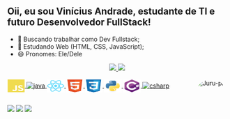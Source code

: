 ## Oii, eu sou Vinícius Andrade, estudante de TI e futuro Desenvolvedor FullStack!

- 🔭 Buscando trabalhar como Dev Fullstack;
- 🌱 Estudando Web (HTML, CSS, JavaScript);
- 😄 Pronomes: Ele/Dele
 
<div align="center">
  <a href="https://github.com/Vinicius-AndradeM">
  <img height="180em" src="https://github-readme-stats.vercel.app/api?username=Vinicius-AndradeM&show_icons=true&theme=midnight-purple&include_all_commits=true&count_private=true"/>
  <img height="180em" src="https://github-readme-stats.vercel.app/api/top-langs/?username=Vinicius-AndradeM&layout=compact&langs_count=7&theme=midnight-purple"/>
</div>
<div style="display: inline_block"><br>
  <img align="center" alt="javascript" height="30" width="40" src="https://raw.githubusercontent.com/devicons/devicon/master/icons/javascript/javascript-plain.svg">
  <img align="center" alt="java" height="30" width="40" src="https://cdn.jsdelivr.net/gh/devicons/devicon/icons/java/java-original-wordmark.svg">
  <img align="center" alt="react" height="30" width="40" src="https://raw.githubusercontent.com/devicons/devicon/master/icons/react/react-original.svg">
  <img align="center" alt="html" height="30" width="40" src="https://raw.githubusercontent.com/devicons/devicon/master/icons/html5/html5-original.svg">
  <img align="center" alt="css" height="30" width="40" src="https://raw.githubusercontent.com/devicons/devicon/master/icons/css3/css3-original.svg">
  <img align="center" alt="python" height="30" width="40" src="https://raw.githubusercontent.com/devicons/devicon/master/icons/python/python-original.svg">
  <img align="center" alt="csharp" height="30" width="40" src="https://raw.githubusercontent.com/devicons/devicon/master/icons/csharp/csharp-original.svg">
  <img align="center" alt="csharp" height="30" width="40" src= "https://cdn.jsdelivr.net/gh/devicons/devicon/icons/dotnetcore/dotnetcore-original.svg">  
   <img align="right" alt="Juru-pic" height="150" style="border-radius:100px;" src="https://64.media.tumblr.com/7a6ecf6ba181d26f8d0635cce4d3ece5/bd8850ecb9d17470-47/s400x600/fa935c7cc6117836961118833b91eb0cdee28661.gif">

</div>


  
  ##
 
<div>
  <a href="https://www.instagram.com/vini.ssu/" target="_blank"><img src="https://img.shields.io/badge/-Instagram-%23E4405F?style=for-the-badge&logo=instagram&logoColor=white" target="_blank"></a>
  <a href = "mailto:contato.kansetsu@gmail.com"><img src="https://img.shields.io/badge/-Gmail-%23333?style=for-the-badge&logo=gmail&logoColor=white" target="_blank"></a>
  <a href="https://www.linkedin.com/in/kansetsu/" target="_blank"><img src="https://img.shields.io/badge/-LinkedIn-%230077B5?style=for-the-badge&logo=linkedin&logoColor=white" target="_blank"></a> 
 
 
</div>
